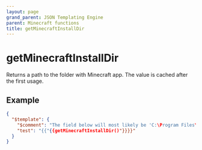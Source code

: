 ```yaml
---
layout: page
grand_parent: JSON Templating Engine
parent: Minecraft functions
title: getMinecraftInstallDir
---
```


# getMinecraftInstallDir

Returns a path to the folder with Minecraft app. The value is cached after the first usage.

## Example

```json
{
  "$template": {
    "$comment": "The field below will most likely be 'C:\Program Files\WindowsApps\Microsoft.MinecraftUWP_<Minecraft version>__8wekyb3d8bbwe'",
    "test": "{{"{{getMinecraftInstallDir()"}}}}"
  }
}
```
